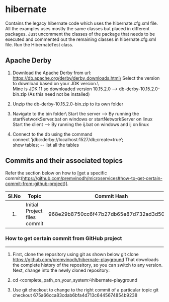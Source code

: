 # hibernate
<!-- 
	https://docs.github.com/en/github/writing-on-github/getting-started-with-writing-and-formatting-on-github/basic-writing-and-formatting-syntax#hiding-content-with-comments 
	https://github.com/adam-p/markdown-here/wiki/Markdown-Cheatsheet#tables
-->

Contains the legacy hibernate code which uses the hibernate.cfg.xml file.
	All the examples uses mostly the same classes but placed in different packages.
	Just uncomment the classes of the package that needs to be executed and commented out the remaining classes in hibernate.cfg.xml file.
	Run the HibernateTest class.
	
Apache Derby 
-----------------------------------	
1. Download the Apache Derby from url: https://db.apache.org/derby/derby_downloads.html\
	Select the version to download based on your JDK version.\  
		Mine is JDK 11 so downloaded version 10.15.2.0 --> db-derby-10.15.2.0-bin.zip  (As this need not be installed)

2. Unzip the db-derby-10.15.2.0-bin.zip to its own folder

3. Navigate to the bin folder\ 
	Start the server --> By running the startNetworkServer.bat on windows or startNetworkServer on linux\
	Start the client --> By running the ij.bat on windows and ij on linux

4. Connect to the db using the command\
	connect ’jdbc:derby://localhost:1527/db;create=true’;\
	show tables; -- list all the tables


Commits and their associated topics 
-----------------------------------
Refer the section below on how to [get a specific commit(https://github.com/premvinodh/microservices#how-to-get-certain-commit-from-github-project)].

| Sl.No		| Topic                                       				| Commit Hash           								|
|:---------:|-----------------------------------------------------------|:-----------------------------------------------------:|
| 	1.		| Initial Project files commit								| 968e29b8750cc6f47b27db65e87d732ad3d50019				|


### How to get certain commit from GitHub project
------------------------------------------------
1. First, clone the repository using git as shown below
git clone https://github.com/premvinodh/hibernate-playground
That downloads the complete history of the repository, so you can switch to any version. Next, change into the newly cloned repository:

2. cd <complete_path_on_your_system>\hibernate-playground

3. Use git checkout <COMMIT> to change to the right commit of a particular topic
git checkout 675a66cca83cdab6bfa4d713c6445674854b9238
